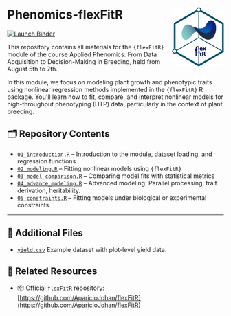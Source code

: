 # Phenomics-flexFitR <img src='https://raw.githubusercontent.com/AparicioJohan/flexFitR/refs/heads/master/man/figures/logo.png' width = "120px" align="right"/>

[![Launch Binder](https://mybinder.org/badge_logo.svg)](https://mybinder.org/v2/gh/AparicioJohan/Phenomics-flexFitR/main?urlpath=rstudio)

This repository contains all materials for the `{flexFitR}`  module of the course Applied Phenomics: From Data Acquisition to Decision-Making in Breeding, held from August 5th to 7th.

In this module, we focus on modeling plant growth and phenotypic traits using nonlinear regression methods implemented in the `{flexFitR}`  R package. You'll learn how to fit, compare, and interpret nonlinear models for high-throughput phenotyping (HTP) data, particularly in the context of plant breeding.

## 🗂 Repository Contents

- [`01_introduction.R`](01_introduction.R) – Introduction to the module, dataset loading, and regression functions 
- [`02_modeling.R`](02_modeling.R) – Fitting nonlinear models using `{flexFitR}`  
- [`03_model_comparison.R`](03_model_comparison.R) – Comparing model fits with statistical metrics  
- [`04_advance_modeling.R`](04_advance_modeling.R) – Advanced modeling: Parallel processing, trait derivation, heritability. 
- [`05_constraints.R`](05_constraints.R) – Fitting models under biological or experimental constraints

---

## 📁 Additional Files

- [`yield.csv`](yield.csv)
  Example dataset with plot-level yield data. 

## 🔗 Related Resources

- 📦 Official `flexFitR` repository: [https://github.com/AparicioJohan/flexFitR](https://github.com/AparicioJohan/flexFitR)
